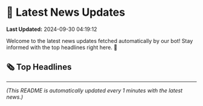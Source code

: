 # 📰 Latest News Updates
**Last Updated:** 2024-09-30 04:19:12

Welcome to the latest news updates fetched automatically by our bot! Stay informed with the top headlines right here. 🚀

## 🗞️ Top Headlines

---
*(This README is automatically updated every 1 minutes with the latest news.)*

